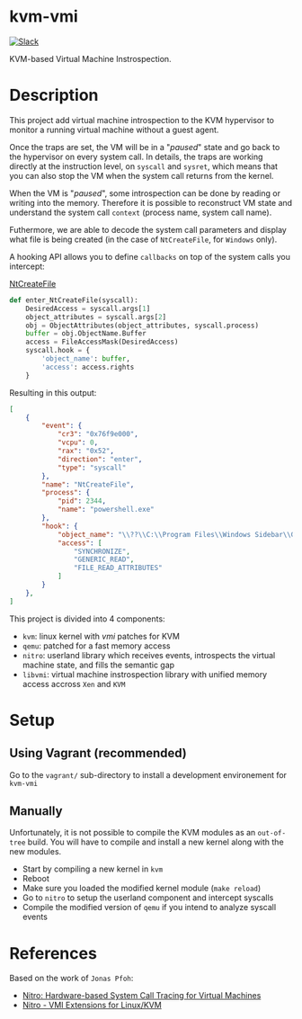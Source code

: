 # kvm-vmi

[![Slack](https://maxcdn.icons8.com/Color/PNG/48/Mobile/slack-48.png)](https://kvm-vmi.slack.com)

KVM-based Virtual Machine Instrospection.

# Description

This project add virtual machine introspection to the KVM hypervisor
to monitor a running virtual machine without a guest agent.

Once the traps are set, the VM will be in a "_paused_" state and go back to the
hypervisor on every system call.
In details, the traps are working directly at the instruction level, on `syscall`
and `sysret`, which means that you can also stop the VM when the system call
returns from the kernel.

When the VM is "_paused_", some introspection can be done by reading or writing
into the memory. Therefore it is possible to reconstruct VM state and understand
the system call `context` (process name, system call name).

Futhermore, we are able to decode the system call
parameters and display what file is being created (in the case of `NtCreateFile`,
for `Windows` only).

A hooking API allows you to define `callbacks` on top of the system calls you intercept:

[NtCreateFile](https://msdn.microsoft.com/en-us/library/bb432380.aspx)
~~~Python
def enter_NtCreateFile(syscall):
    DesiredAccess = syscall.args[1]
    object_attributes = syscall.args[2]
    obj = ObjectAttributes(object_attributes, syscall.process)
    buffer = obj.ObjectName.Buffer
    access = FileAccessMask(DesiredAccess)
    syscall.hook = {
        'object_name': buffer,
        'access': access.rights
    }
~~~

Resulting in this output:

~~~JSON
[
    {
        "event": {
            "cr3": "0x76f9e000",
            "vcpu": 0,
            "rax": "0x52",
            "direction": "enter",
            "type": "syscall"
        },
        "name": "NtCreateFile",
        "process": {
            "pid": 2344,
            "name": "powershell.exe"
        },
        "hook": {
            "object_name": "\\??\\C:\\Program Files\\Windows Sidebar\\Gadgets\\PicturePuzzle.Gadget\\en-US\\gadget.xml",
            "access": [
                "SYNCHRONIZE",
                "GENERIC_READ",
                "FILE_READ_ATTRIBUTES"
            ]
        }
    },
]
~~~


This project is divided into 4 components:
- `kvm`: linux kernel with _vmi_ patches for KVM
- `qemu`: patched for a fast memory access
- `nitro`: userland library which receives events, introspects the virtual
  machine state, and fills the semantic gap
- `libvmi`: virtual machine instrospection library with unified memory access
  accross `Xen` and `KVM`

# Setup

## Using Vagrant (recommended)

Go to the `vagrant/` sub-directory to install a development environement for `kvm-vmi`

## Manually

Unfortunately, it is not possible to compile the KVM modules as an `out-of-tree`
build. You will have to compile and install a new kernel along with the new modules.

- Start by compiling a new kernel in `kvm`
- Reboot
- Make sure you loaded the modified kernel module (`make reload`)
- Go to `nitro` to setup the userland component and intercept syscalls
- Compile the modified version of `qemu` if you intend to analyze syscall events


# References

Based on the work of `Jonas Pfoh`:
- [Nitro: Hardware-based System Call Tracing for Virtual Machines](https://www.sec.in.tum.de/assets/staff/pfoh/PfohSchneider2011a.pdf)
- [Nitro - VMI Extensions for Linux/KVM](http://nitro.pfoh.net/)
